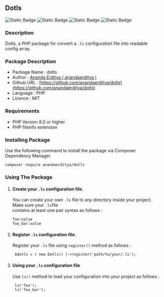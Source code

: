 ## Dotls

![Static Badge](https://img.shields.io/badge/1.0.0--Release-ls_version?style=for-the-badge&label=Version&labelColor=%23000000&color=%23f35b54)
![Static Badge](https://img.shields.io/badge/8.x_and_up-ls_version?style=for-the-badge&label=Min%20pHP%20Version&labelColor=%23000000&color=%2300b89f)
![Static Badge](https://img.shields.io/badge/MIT-ls_licence?style=for-the-badge&label=Licence&labelColor=%23000000&color=%23f1c700)
![Static Badge](https://img.shields.io/badge/anandaerditya-ls_author?style=for-the-badge&label=Author&labelColor=%23000000&color=%232dcdd2)

### Description
Dotls, a PHP package for convert a `.ls` configuration file into readable config array.

### Package Description
- Package Name : dotls
- Author : [Ananda Erditya ( anandaerditya )](https://github.com/anandaerditya)
- Github URL : [https://github.com/anandaerditya/dotls](https://github.com/anandaerditya/dotls)
- Language : PHP
- Licence : MIT

### Requirements
- PHP Version 8.0 or higher
- PHP fileinfo extension

### Installing Package
Use the following command to install the package via Composer Dependency Manager.

    composer require anandaerditya/dotls


### Using The Package
1. #### Create your `.ls` configuration file.
   You can create your own `.ls` file to any directory inside your project. Make sure your `.ls`file \
   contains at least one pair syntax as follows :

       foo:value
       foo_bar:value

2. #### Register `.ls` configuration file.
   Register your `.ls` file using  `register()` method as follows :

        $dotls = ( new Dotls() )->register('path/to/your/.ls');

3. #### Using your `.ls` configuration file
   Use `ls()` method to load your configuration into your project as follows :

        ls('foo');
        ls('foo_bar');
